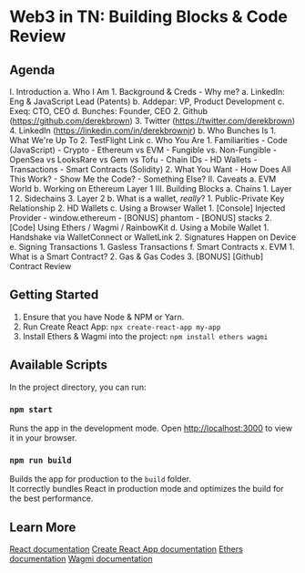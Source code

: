 # Web3 in TN: Building Blocks & Code Review

## Agenda
I. Introduction
  a. Who I Am
    1. Background & Creds - Why me?
      a. LinkedIn: Eng & JavaScript Lead (Patents)
      b. Addepar: VP, Product Development
      c. Exeq: CTO, CEO
      d. Bunches: Founder, CEO
    2. Github (https://github.com/derekbrown)
    3. Twitter (https://twitter.com/derekbrown)
    4. LinkedIn (https://linkedin.com/in/derekbrownjr)
  b. Who Bunches Is
    1. What We're Up To
    2. TestFlight Link
  c. Who You Are
    1. Familiarities
      - Code (JavaScript)
      - Crypto
      - Ethereum vs EVM
      - Fungible vs. Non-Fungible
      - OpenSea vs LooksRare vs Gem vs Tofu
      - Chain IDs
      - HD Wallets
      - Transactions
      - Smart Contracts (Solidity)
    2. What You Want
      - How Does All This Work?
      - Show Me the Code?
      - Something Else?
II. Caveats
  a. EVM World
  b. Working on Ethereum Layer 1
III. Building Blocks
  a. Chains
    1. Layer 1
    2. Sidechains
    3. Layer 2
  b. What is a wallet, *really*?
    1. Public-Private Key Relationship
    2. HD Wallets
  c. Using a Browser Wallet
    1. [Console] Injected Provider
      - window.ethereum
      - [BONUS] phantom
      - [BONUS] stacks
    2. [Code] Using Ethers / Wagmi / RainbowKit
  d. Using a Mobile Wallet
    1. Handshake via WalletConnect or WalletLink
    2. Signatures Happen on Device
  e. Signing Transactions
    1. Gasless Transactions
  f. Smart Contracts
    x. EVM
    1. What is a Smart Contract?
    2. Gas & Gas Codes
    3. [BONUS] [Github] Contract Review

## Getting Started
1. Ensure that you have Node & NPM or Yarn.
2. Run Create React App: `npx create-react-app my-app`
3. Install Ethers & Wagmi into the project: `npm install ethers wagmi`

## Available Scripts

In the project directory, you can run:

### `npm start`
Runs the app in the development mode.
Open [http://localhost:3000](http://localhost:3000) to view it in your browser.

### `npm run build`
Builds the app for production to the `build` folder.\
It correctly bundles React in production mode and optimizes the build for the best performance.

## Learn More

[React documentation](https://reactjs.org/)
[Create React App documentation](https://facebook.github.io/create-react-app/docs/getting-started)
[Ethers documentation](https://docs.ethers.io/v5/)
[Wagmi documentation](https://wagmi.sh/docs/)